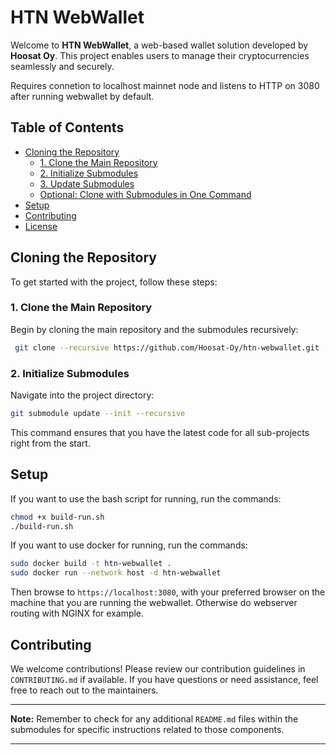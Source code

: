 # HTN WebWallet

Welcome to **HTN WebWallet**, a web-based wallet solution developed by **Hoosat Oy**. This project enables users to manage their cryptocurrencies seamlessly and securely.

Requires connetion to localhost mainnet node and listens to HTTP on 3080 after running webwallet by default.

## Table of Contents

- [Cloning the Repository](#cloning-the-repository)
  - [1. Clone the Main Repository](#1-clone-the-main-repository)
  - [2. Initialize Submodules](#2-initialize-submodules)
  - [3. Update Submodules](#3-update-submodules)
  - [Optional: Clone with Submodules in One Command](#optional-clone-with-submodules-in-one-command)
- [Setup](#setup)
- [Contributing](#contributing)
- [License](#license)

## Cloning the Repository

To get started with the project, follow these steps:

### 1. Clone the Main Repository

Begin by cloning the main repository and the submodules recursively:

```bash
 git clone --recursive https://github.com/Hoosat-Oy/htn-webwallet.git
```

### 2. Initialize Submodules

Navigate into the project directory:

```bash
git submodule update --init --recursive

```

This command ensures that you have the latest code for all sub-projects right from the start.

## Setup

If you want to use the bash script for running, run the commands:
```bash
chmod +x build-run.sh
./build-run.sh
``` 

If you want to use docker for running, run the commands:
```bash
sudo docker build -t htn-webwallet .
sudo docker run --network host -d htn-webwallet
```

Then browse to `https://localhost:3080`, with your preferred browser on the machine that you are running the webwallet. Otherwise do webserver routing with NGINX for example.


## Contributing

We welcome contributions! Please review our contribution guidelines in `CONTRIBUTING.md` if available. If you have questions or need assistance, feel free to reach out to the maintainers.

---

**Note:** Remember to check for any additional `README.md` files within the submodules for specific instructions related to those components.

--- 

